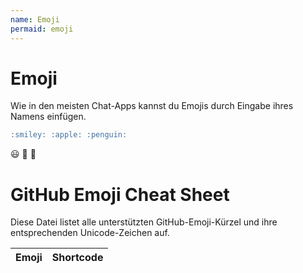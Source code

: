 ```yaml
---
name: Emoji
permaid: emoji
---
```


# Emoji

Wie in den meisten Chat-Apps kannst du Emojis durch Eingabe ihres Namens einfügen.

```md
:smiley: :apple: :penguin:
```

:smiley: :apple: :penguin:

# GitHub Emoji Cheat Sheet
Diese Datei listet alle unterstützten GitHub-Emoji-Kürzel und ihre entsprechenden Unicode-Zeichen auf.

| Emoji | Shortcode 
|:------|:----------|

